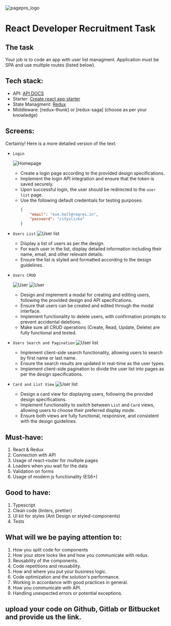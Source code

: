 ![pagepro_logo](https://mallow-tech.com/wp-content/uploads/2020/07/Group-2.png)

# React Developer Recruitment Task

## The task
Your job is to code an app with user list managment. Application must be SPA and use multiple routes (listed below). 

## Tech stack:
* API: [API DOCS](https://reqres.in/)
* Starter: [Create react app starter](https://github.com/facebook/create-react-app)
* State Managment: [Redux](https://github.com/reduxjs/react-redux)
* Middleware: [redux-thunk] or [redux-saga] (choose as per your knowledge)

## Screens:
Certainly! Here is a more detailed version of the text:

* `Login` 

    ![Homepage](img/login.png)
    * Create a login page according to the provided design specifications.
    * Implement the login API integration and ensure that the token is saved securely.
    * Upon successful login, the user should be redirected to the `user list` page.
    * Use the following default credentials for testing purposes:
        ```json
        {
            "email": "eve.holt@reqres.in",
            "password": "cityslicka"
        }
        ```


* `Users List`
    ![User list](img/userList.png)
    * Display a list of users as per the design.
    * For each user in the list, display detailed information including their name, email, and other relevant details.
    * Ensure the list is styled and formatted according to the design guidelines.

      

* `Users CRUD`

    ![User](img/userCreate.png)
    ![User](img/userEdit.png)
    * Design and implement a modal for creating and editing users, following the provided design and API specifications.
    * Ensure that users can be created and edited through the modal interface.
    * Implement functionality to delete users, with confirmation prompts to prevent accidental deletions.
    * Make sure all CRUD operations (Create, Read, Update, Delete) are fully functional and tested.


* `Users Search and Pagination`
    ![User list](img/userSearch.png)
    * Implement client-side search functionality, allowing users to search by first name or last name.
    * Ensure the search results are updated in real-time as the user types.
    * Implement client-side pagination to divide the user list into pages as per the design specifications.


* `Card and List View`
    ![User list](img/userCard.png)
    * Design a card view for displaying users, following the provided design specifications.
    * Implement functionality to switch between `List` and `Card` views, allowing users to choose their preferred display mode.
    * Ensure both views are fully functional, responsive, and consistent with the design guidelines.
      

## Must-have:
1. React &amp; Redux
2. Connection with API
3. Usage of react-router for multiple pages
4. Loaders when you wait for the data
5. Validation on forms
6. Usage of modern js functionality (ES6+)

## Good to have:
1. Typescript
2. Clean code (linters, prettier)
3. UI kit for styles (Ant Design or styled-components)
4. Tests

## What will we be paying attention to:
1. How you split code for components
2. How your store looks like and how you communicate with redux.
3. Reusability of the components.
4. Code repetitions and reusability.
5. How and where you put your business logic.
6. Code optimization and the solution&#39;s performance.
7. Working in accordance with good practices in general.
8. How you communicate with API.
9. Handling unexpected errors or potential exceptions.

## upload your code on Github, Gitlab or Bitbucket and provide us the link.
